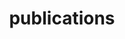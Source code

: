 ---
layout: page
title: publications
nav: true
nav_order: 5
dropdown: true
children: 
    - title: journals
      permalink: /publications/journals/
    - title: conferences
      permalink: /publications/conferences/
    - title: divider
    - title: other
      permalink: /projects/
---